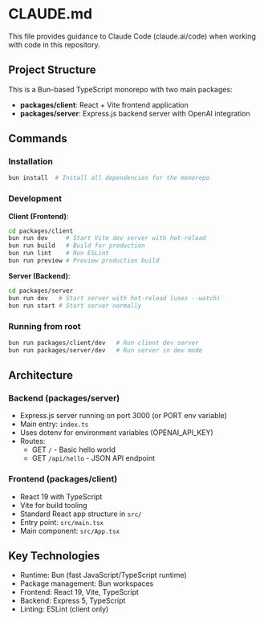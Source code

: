 # CLAUDE.md

This file provides guidance to Claude Code (claude.ai/code) when working with code in this repository.

## Project Structure

This is a Bun-based TypeScript monorepo with two main packages:

- **packages/client**: React + Vite frontend application
- **packages/server**: Express.js backend server with OpenAI integration

## Commands

### Installation

```bash
bun install  # Install all dependencies for the monorepo
```

### Development

**Client (Frontend)**:

```bash
cd packages/client
bun run dev     # Start Vite dev server with hot-reload
bun run build   # Build for production
bun run lint    # Run ESLint
bun run preview # Preview production build
```

**Server (Backend)**:

```bash
cd packages/server
bun run dev   # Start server with hot-reload (uses --watch)
bun run start # Start server normally
```

### Running from root

```bash
bun run packages/client/dev   # Run client dev server
bun run packages/server/dev   # Run server in dev mode
```

## Architecture

### Backend (packages/server)

- Express.js server running on port 3000 (or PORT env variable)
- Main entry: `index.ts`
- Uses dotenv for environment variables (OPENAI_API_KEY)
- Routes:
   - GET `/` - Basic hello world
   - GET `/api/hello` - JSON API endpoint

### Frontend (packages/client)

- React 19 with TypeScript
- Vite for build tooling
- Standard React app structure in `src/`
- Entry point: `src/main.tsx`
- Main component: `src/App.tsx`

## Key Technologies

- Runtime: Bun (fast JavaScript/TypeScript runtime)
- Package management: Bun workspaces
- Frontend: React 19, Vite, TypeScript
- Backend: Express 5, TypeScript
- Linting: ESLint (client only)
